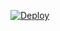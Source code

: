 [![Deploy](https://www.herokucdn.com/deploy/button.svg)](https://heroku.com/deploy?template=https://github.com/LucidoXD/ub)
 
